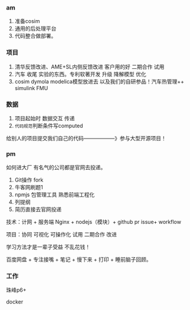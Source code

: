 ### am

1. 准备cosim
2. 通用的后处理平台 
3. 代码整合做部署。
### 项目
1. 清华反馈改进、AME+SL内侧反馈改进 客户用的好 二期合作 试用
2. 汽车 收尾 实验的东西。专利软著开发 升级 降解模型 优化
3. cosim dymola modelica模型放进去 以及我们的自研参品！汽车热管理++ simulink FMU 
### 数据
1. 项目起始时 数据交互 传递
2. `代码规范`判断条件写computed

给别人的项目提交我们自己的代码——————》参与大型开源项目！

### pm

如何进大厂 有名气的公司都是官网去投递。

1. Git操作 fork 
2. 牛客网刷题1
3. npmjs 包管理工具 熟悉前端工程化 
4. 列提纲 
5. 简历直接去官网投递

技术：计网 + 服务端 Nginx + nodejs（模块）+ github pr issue+ workflow

项目：协同 可视化 可操作化  试用  二期合作 改进
 
学习方法才是一辈子受益 不乱花钱！

百度网盘 + 专注接嘴 +  笔记 + 慢下来 + 打印 + 睡前脑子回顾。
### 工作 

珠峰p6+ 

docker


